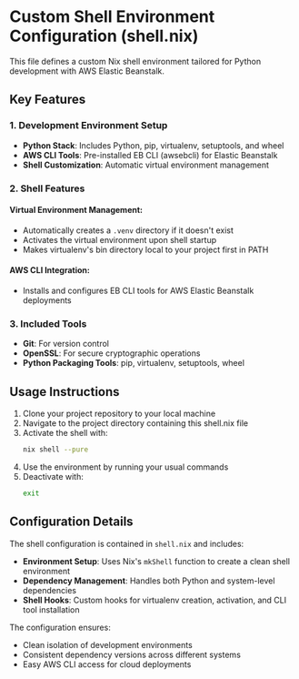 # Custom Shell Environment Configuration (shell.nix)

This file defines a custom Nix shell environment tailored for Python development with AWS Elastic Beanstalk.

## Key Features

### 1. Development Environment Setup
- **Python Stack**: Includes Python, pip, virtualenv, setuptools, and wheel
- **AWS CLI Tools**: Pre-installed EB CLI (awsebcli) for Elastic Beanstalk
- **Shell Customization**: Automatic virtual environment management

### 2. Shell Features

#### Virtual Environment Management:
- Automatically creates a `.venv` directory if it doesn't exist
- Activates the virtual environment upon shell startup
- Makes virtualenv's bin directory local to your project first in PATH

#### AWS CLI Integration:
- Installs and configures EB CLI tools for AWS Elastic Beanstalk deployments

### 3. Included Tools
- **Git**: For version control
- **OpenSSL**: For secure cryptographic operations
- **Python Packaging Tools**: pip, virtualenv, setuptools, wheel

## Usage Instructions

1. Clone your project repository to your local machine
2. Navigate to the project directory containing this shell.nix file
3. Activate the shell with:
   ```bash
   nix shell --pure
   ```
4. Use the environment by running your usual commands
5. Deactivate with:
   ```bash
   exit
   ```

## Configuration Details

The shell configuration is contained in `shell.nix` and includes:

- **Environment Setup**: Uses Nix's `mkShell` function to create a clean shell environment
- **Dependency Management**: Handles both Python and system-level dependencies
- **Shell Hooks**: Custom hooks for virtualenv creation, activation, and CLI tool installation

The configuration ensures:
- Clean isolation of development environments
- Consistent dependency versions across different systems
- Easy AWS CLI access for cloud deployments
